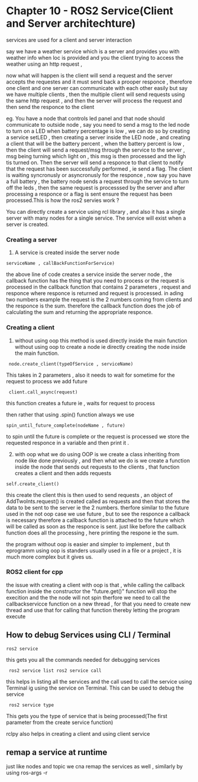 # Chapter 10 - ROS2 Service(Client and Server architechture)

services are used for a client and server interaction

say we have a weather service which is a server and provides you with weather info 
when loc is provided and you the client trying to access the weather using an http 
request ,

now what will happen is the client will send a request and the server accepts the 
requestes and it must send back a prooper responce , therefore one client and one 
server can communicate with each other easily but say we have multiple clients , then 
the multiple client will send requests using the same http request , and then the 
server will process the request and then send the responce to the client

eg. You have a node that controls led panel and that node should communicate to 
outside node , say you need to send a msg to the led node to turn on a LED when 
battery percentage is low , we can do so by creating a service setLED , then creating 
a server inside the LED node , and creating a client that will be the battery percent 
, when the battery percent is low , then the client will send a request/msg through 
the service to the server , msg being turning which light on , this msg is then 
processed and the ligh tis turned on. Then the server will send a responce to that 
client to notify that the request has been successfully performed , ie send a flag. 
The client is waiting syncronusly or asyncronusly for the responce , now say you have 
a full battery , the battery node sends a request through the service to turn off the 
leds , then the same request is processsed by the server and after processing a 
responce or a flag is sent ensure the request has been processed.This is how the ros2 
servies work ?

You can directly create a service using rcl library , and also it has a single server 
with many nodes for a single service. The service will exist when a server is created.

### Creating a server
1. A service is created inside the server node
 ``` node.create_service(typeOfService , 
serviceName , callBackFunctionForService)
 ```
the above line of code creates a service 
inside the server node , the callback function has the thing that you need to process 
or the request is processed in the callback function that contains 2 parameters , 
request and responce where responce is returned and request is processed. in ading two 
numbers example the request is the 2 numbers coming from clients and the responce is 
the sum. therefore the callback function does the job of calculating the sum and 
returning the appropriate responce.

### Creating a client
1. without using oop this method is used directly inside the main function without 
 using oop to create a node ie directly creating the node inside the main function.
```
 node.create_client(typeOfService , serviceName)
 ```
 This takes in 2 parameters , 
also it needs to wait for sometime for the request to process we add future

```
 client.call_async(request) 
```
 this function creates a future ie , waits for 
request to process

then rather that using .spin() function always we use
 ``` 
spin_until_future_complete(nodeName , future) 
```
 
to spin until the future is complete 
or the request is processed we store the requested responce in a variable and then 
print it .


2. with oop what we do using OOP is we create a class inheriting from node like done 
 previously , and then what we do is we create a function inside the node that sends 
 out requests to the clients , that function creates a client and then adds requests
```
self.create_client() 
```
 
this create the client this is then used to send requests 
, an object of AddTwoInts.request() is created called as requests and then that stores 
the data to be sent to the server ie the 2 numbers. therfore similar to the future 
used in the not oop case we use future , but to see the responce a callback is 
necessary therefore a callback function is attached to the future which will be called 
as soon as the responce is sent. just like before the callback function does all the 
processing , here printing the respone ie the sum.

the program without oop is easier and simpler to implement , but th eprogramm using 
oop is standers usually used in a file or a project , it is much more complex but it 
gives us.

### ROS2 client for cpp 

the issue with creating a client with oop is that , while calling the callback function inside the constructor the "future.get()" function will stop the execition and the the node will not spin therfore we need to call the callbackservicce function on a new thread , for that you need to create new thread and use that for calling that function thereby letting the program execute


## How to debug Services using CLI / Terminal
``` 
ros2 service
 ```
 this gets you all the commands needed for debugging services

```
 ros2 service list ros2 service call
```
 
this helps in listing all the services and 
the call used to call the service using Terminal ig using the service on Terminal. 
This can be used to debug the service

```
 ros2 service type
 ```
 This gets you the type of service that is being 
processed(The first parameter from the create service function)

rclpy also helps in creating a client and using client service


## remap a service at runtime

just like nodes and topic we cna remap the services as well , similarly by using 
ros-args -r
